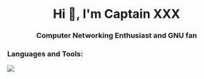 <h1 align="center">Hi 👋, I'm Captain XXX</h1>
<h3 align="center">Computer Networking Enthusiast and GNU fan</h3>

<h3 align="left">Languages and Tools:</h3>
<p align="left">
  <img src="https://skillicons.dev/icons?i=bash,c,cpp,cs,python,docker,dotnet,mysql,git,linux">
</p>
